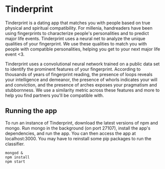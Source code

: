 Tinderprint
===========

Tinderprint is a dating app that matches you with people based
on true physical and spiritual compatibility.  For millenia,
handreaders have been using fingerprints to characterize people's
personalities and to predict major life events.  Tinderprint uses
a neural net to analyze the unique qualities of your fingerprint.
We use these qualities to match you with people with compatible
personalities, helping you get to your next major life event <3.

Tinderprint uses a convolutional neural network trained on a public data set
to identify the prominent features of your fingerprint.  According to thousands of years
of fingerprint reading, the presence of loops reveals your
intelligence and demeanor, the presence of whorls indicates your will and conviction,
and the presence of arches
exposes your pragmatism and stubbornness.  We use a similarity metric across
these features and more to help you find partners you'll be compatible with.

## Running the app

To run an instance of Tinderprint, download the latest versions of npm
and mongo.  Run mongo in the background (on port 27107), install the
app's dependencies, and run the app.  You can then access the app at
localhost:3000.  You may have to reinstall some pip packages to run
the classifier.

```
mongod &
npm install
npm start
```
